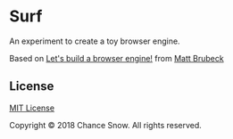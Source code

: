 # Surf

An experiment to create a toy browser engine.

Based on [Let's build a browser engine!](https://limpet.net/mbrubeck/2014/08/08/toy-layout-engine-1.html)
from [Matt Brubeck](https://limpet.net/mbrubeck/)

## License

[MIT License](http://opensource.org/licenses/MIT)

Copyright © 2018 Chance Snow. All rights reserved.
